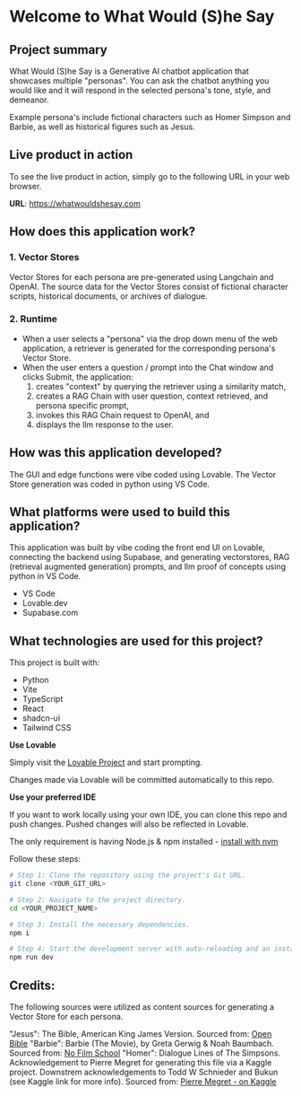 # Welcome to What Would (S)he Say

## Project summary

What Would (S)he Say is a Generative AI chatbot application that showcases multiple "personas". You can ask the chatbot anything you would like and it will respond in the selected persona's tone, style, and demeanor.

Example persona's include fictional characters such as Homer Simpson and Barbie, as well as historical figures such as Jesus.

## Live product in action

To see the live product in action, simply go to the following URL in your web browser.

**URL**: https://whatwouldshesay.com

## How does this application work?

### 1. Vector Stores
Vector Stores for each persona are pre-generated using Langchain and OpenAI. The source data for the Vector Stores consist of fictional character scripts, historical documents, or archives of dialogue.

### 2. Runtime
- When a user selects a "persona" via the drop down menu of the web application, a retriever is generated for the corresponding persona's Vector Store.
- When the user enters a question / prompt into the Chat window and clicks Submit, the application:
    1. creates "context" by querying the retriever using a similarity match,
    2. creates a RAG Chain with user question, context retrieved, and persona specific prompt,
    3. invokes this RAG Chain request to OpenAI, and
    4. displays the llm response to the user.

## How was this application developed?

The GUI and edge functions were vibe coded using Lovable. The Vector Store generation was coded in python using VS Code.

## What platforms were used to build this application?

This application was built by vibe coding the front end UI on Lovable, connecting the backend using Supabase, and generating vectorstores, RAG (retrieval augmented generation) prompts, and llm proof of concepts using python in VS Code.

- VS Code
- Lovable.dev
- Supabase.com

## What technologies are used for this project?

This project is built with:

- Python
- Vite
- TypeScript
- React
- shadcn-ui
- Tailwind CSS

**Use Lovable**

Simply visit the [Lovable Project](https://lovable.dev/projects/f1572220-763e-4b3a-b3d1-53746ab6c5ee) and start prompting.

Changes made via Lovable will be committed automatically to this repo.

**Use your preferred IDE**

If you want to work locally using your own IDE, you can clone this repo and push changes. Pushed changes will also be reflected in Lovable.

The only requirement is having Node.js & npm installed - [install with nvm](https://github.com/nvm-sh/nvm#installing-and-updating)

Follow these steps:

```sh
# Step 1: Clone the repository using the project's Git URL.
git clone <YOUR_GIT_URL>

# Step 2: Navigate to the project directory.
cd <YOUR_PROJECT_NAME>

# Step 3: Install the necessary dependencies.
npm i

# Step 4: Start the development server with auto-reloading and an instant preview.
npm run dev
```

## Credits:

The following sources were utilized as content sources for generating a Vector Store for each persona.

"Jesus":    The Bible, American King James Version. Sourced from: [Open Bible](https://openbible.com/textfiles/akjv.txt)
"Barbie":   Barbie (The Movie), by Greta Gerwig & Noah Baumbach. Sourced from: [No Film School](https://nofilmschool.com/barbie-script#)
"Homer":    Dialogue Lines of The Simpsons. Acknowledgement to Pierre Megret for generating this file via a Kaggle project. Downstrem acknowledgements to Todd W Schnieder and Bukun (see Kaggle link for more info). Sourced from: [Pierre Megret - on Kaggle](https://www.kaggle.com/datasets/pierremegret/dialogue-lines-of-the-simpsons?select=simpsons_dataset.csv)
